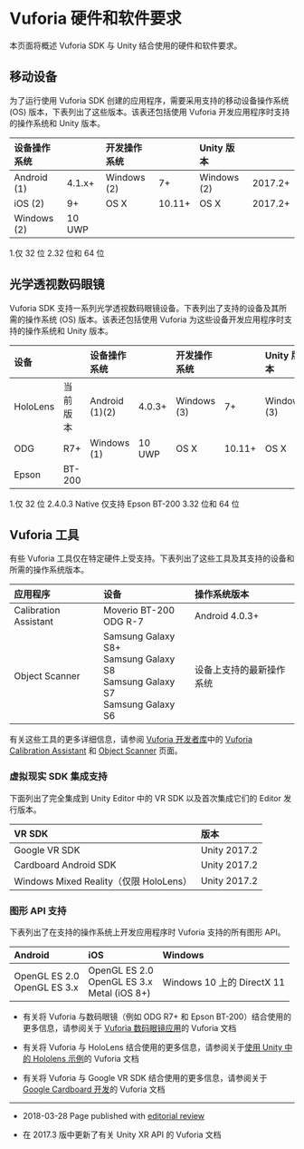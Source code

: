 # Vuforia 硬件和软件要求

本页面将概述 Vuforia SDK 与 Unity 结合使用的硬件和软件要求。

## 移动设备

为了运行使用 Vuforia SDK 创建的应用程序，需要采用支持的移动设备操作系统 (OS) 版本，下表列出了这些版本。该表还包括使用 Vuforia 开发应用程序时支持的操作系统和 Unity 版本。

| **设备操作系统**|  | **开发操作系统**|  | **Unity 版本**|  |
|:---|:---|:---|:---|:---|:---| 
| Android (1)| 4.1.x+ | Windows (2) | 7+ | Windows (2) | 2017.2+ |
| iOS (2) | 9+ | OS X | 10.11+ | OS X | 2017.2+ |
| Windows (2)| 10 UWP |  |  |  |  |

1.仅 32 位
2.32 位和 64 位

## 光学透视数码眼镜

Vuforia SDK 支持一系列光学透视数码眼镜设备。下表列出了支持的设备及其所需的操作系统 (OS) 版本。该表还包括使用 Vuforia 为这些设备开发应用程序时支持的操作系统和 Unity 版本。

| **设备**|  | **设备操作系统** |  | **开发操作系统** |  | **Unity 版本** |  |
|:---|:---|:---|:---|:---|:---|:---|:---| 
| HoloLens| 当前版本 | Android (1)(2) | 4.0.3+ | Windows (3) | 7+ | Windows (3) | 2017.2+ |
| ODG| R7+ | Windows (1) | 10 UWP | OS X | 10.11+ | OS X   | 2017.2 |
| Epson| BT-200 |  |  |  |  |  |  |

1.仅 32 位
2.4.0.3 Native 仅支持 Epson BT-200
3.32 位和 64 位


## Vuforia 工具

有些 Vuforia 工具仅在特定硬件上受支持。下表列出了这些工具及其支持的设备和所需的操作系统版本。

| **应用程序**| **设备** | **操作系统版本** |
|:---|:---|:---| 
| Calibration Assistant| Moverio BT-200<br/>ODG R-7 | Android 4.0.3+ |
| Object Scanner| Samsung Galaxy S8+<br/>Samsung Galaxy S8 <br/>Samsung Galaxy S7<br/>Samsung Galaxy S6 | 设备上支持的最新操作系统 |

有关这些工具的更多详细信息，请参阅 [Vuforia 开发者库](https://library.vuforia.com/)中的 [Vuforia Calibration Assistant](https://library.vuforia.com/articles/Training/Vuforia-Calibration-App) 和 [Object Scanner](https://library.vuforia.com/articles/Training/Vuforia-Object-Scanner-Users-Guide) 页面。

### 虚拟现实 SDK 集成支持

下面列出了完全集成到 Unity Editor 中的 VR SDK 以及首次集成它们的 Editor 发行版本。

| __VR SDK__| __版本__ |
|:---|:---| 
| Google VR SDK| Unity 2017.2 |
| Cardboard Android SDK| Unity 2017.2 |
| Windows Mixed Reality（仅限 HoloLens）| Unity 2017.2 |

### 图形 API 支持

下表列出了在支持的操作系统上开发应用程序时 Vuforia 支持的所有图形 API。

| __Android__| __iOS__ | __Windows__ |
|:---|:---|:---| 
| OpenGL ES 2.0<br/>OpenGL ES 3.x| OpenGL ES 2.0<br/>OpenGL ES 3.x <br/>Metal (iOS 8+) | Windows 10 上的 DirectX 11 |

* 有关将 Vuforia 与数码眼镜（例如 ODG R7+ 和 Epson BT-200）结合使用的更多信息，请参阅关于 [Vuforia 数码眼镜应用](https://library.vuforia.com/content/vuforia-library/en/articles/Training/Vuforia-for-Digital-Eyewear.html)的 Vuforia 文档

* 有关将 Vuforia 与 HoloLens 结合使用的更多信息，请参阅关于[使用 Unity 中的 Hololens 示例](https://library.vuforia.com/content/vuforia-library/en/articles/Solution/Working-with-the-HoloLens-sample-in-Unity.html)的 Vuforia 文档

* 有关将 Vuforia 与 Google VR SDK 结合使用的更多信息，请参阅关于 [Google Cardboard 开发](https://library.vuforia.com/content/vuforia-library/en/articles/Solution/Developing-for-Google-Cardboard.html)的 Vuforia 文档

---
* <span class="page-edit">2018-03-28 Page published with [editorial review](DocumentationEditorialReview.html)
</span>

* <span class="page-history">在 2017.3 版中更新了有关 Unity XR API 的 Vuforia 文档</span>
